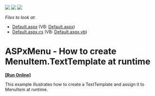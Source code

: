 <!-- default badges list -->
![](https://img.shields.io/endpoint?url=https://codecentral.devexpress.com/api/v1/VersionRange/128554881/13.1.4%2B)
[![](https://img.shields.io/badge/Open_in_DevExpress_Support_Center-FF7200?style=flat-square&logo=DevExpress&logoColor=white)](https://supportcenter.devexpress.com/ticket/details/E3624)
[![](https://img.shields.io/badge/📖_How_to_use_DevExpress_Examples-e9f6fc?style=flat-square)](https://docs.devexpress.com/GeneralInformation/403183)
<!-- default badges end -->
<!-- default file list -->
*Files to look at*:

* [Default.aspx](./CS/WebSite/Default.aspx) (VB: [Default.aspx](./VB/WebSite/Default.aspx))
* [Default.aspx.cs](./CS/WebSite/Default.aspx.cs) (VB: [Default.aspx.vb](./VB/WebSite/Default.aspx.vb))
<!-- default file list end -->
# ASPxMenu - How to create MenuItem.TextTemplate at runtime
<!-- run online -->
**[[Run Online]](https://codecentral.devexpress.com/e3624/)**
<!-- run online end -->


<p>This example illustrates how to create a TextTemplate and assign it to MenuItem at runtime.</p>

<br/>


